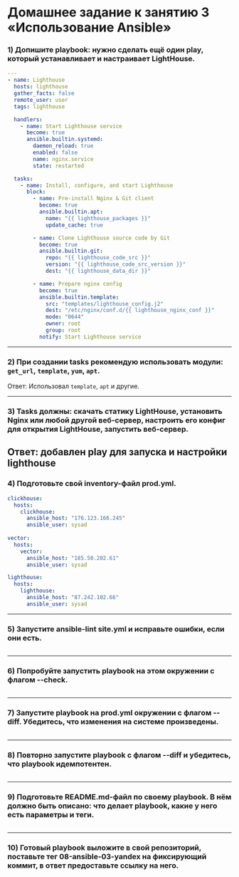 # Домашнее задание к занятию 3 «Использование Ansible»
### 1) Допишите playbook: нужно сделать ещё один play, который устанавливает и настраивает LightHouse.
```yaml
---
- name: Lighthouse
  hosts: lighthouse
  gather_facts: false
  remote_user: user
  tags: lighthouse

  handlers:
    - name: Start Lighthouse service
      become: true
      ansible.builtin.systemd:
        daemon_reload: true
        enabled: false
        name: nginx.service
        state: restarted

  tasks:
    - name: Install, configure, and start Lighthouse
      block:
        - name: Pre-install Nginx & Git client
          become: true
          ansible.builtin.apt:
            name: "{{ lighthouse_packages }}"
            update_cache: true

        - name: Clone Lighthouse source code by Git
          become: true
          ansible.builtin.git:
            repo: "{{ lighthouse_code_src }}"
            version: "{{ lighthouse_code_src_version }}"
            dest: "{{ lighthouse_data_dir }}"

        - name: Prepare nginx config
          become: true
          ansible.builtin.template:
            src: "templates/lighthouse_config.j2"
            dest: "/etc/nginx/conf.d/{{ lighthouse_nginx_conf }}"
            mode: "0644"
            owner: root
            group: root
          notify: Start Lighthouse service
```
---

### 2) При создании tasks рекомендую использовать модули: `get_url`, `template`, `yum`, `apt`. 
Ответ: Использовал `template`, `apt` и другие.

---

### 3) Tasks должны: скачать статику LightHouse, установить Nginx или любой другой веб-сервер, настроить его конфиг для открытия LightHouse, запустить веб-сервер.
Ответ: добавлен play для запуска и настройки lighthouse
---

### 4) Подготовьте свой inventory-файл prod.yml.
```yaml
clickhouse:
  hosts:
    clickhouse:
      ansible_host: "176.123.166.245"
      ansible_user: sysad
      
vector:
  hosts:
    vector:
      ansible_host: "185.50.202.61"
      ansible_user: sysad

lighthouse:
  hosts:
    lighthouse:
      ansible_host: "87.242.102.66"
      ansible_user: sysad
```
---

### 5) Запустите ansible-lint site.yml и исправьте ошибки, если они есть.
```
```
---

### 6) Попробуйте запустить playbook на этом окружении с флагом --check.
```
```
---

### 7) Запустите playbook на prod.yml окружении с флагом --diff. Убедитесь, что изменения на системе произведены.
```
```
---

### 8) Повторно запустите playbook с флагом --diff и убедитесь, что playbook идемпотентен.
```
```
---

### 9) Подготовьте README.md-файл по своему playbook. В нём должно быть описано: что делает playbook, какие у него есть параметры и теги.
```
```
---

### 10) Готовый playbook выложите в свой репозиторий, поставьте тег 08-ansible-03-yandex на фиксирующий коммит, в ответ предоставьте ссылку на него.
